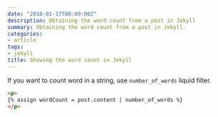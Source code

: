```yaml
---
date: "2018-01-17T00:00:00Z"
description: Obtaining the word count from a post in Jekyll
summary: Obtaining the word count from a post in Jekyll.
categories:
- article
tags:
- jekyll
title: Showing the word count in Jekyll
---
```


If you want to count word in a string, use ```number_of_words``` liquid filter.

```html
<p> 
{% assign wordCount = post.content | number_of_words %}
</p>
```